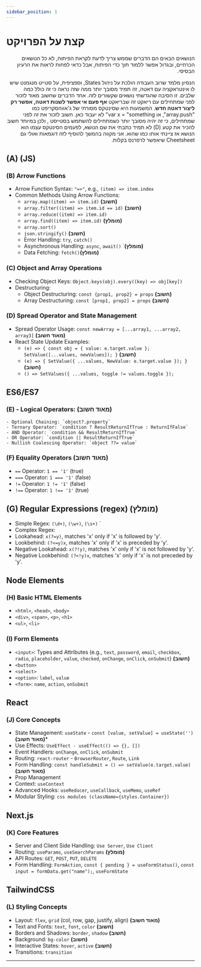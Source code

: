 ```yaml
---
sidebar_position: 1
---
```


# קצת על הפרויקט
<div dir="rtl">

הנושאים הבאים הם הדברים שממש צריך לדעת לקראת הפיתוח, לא כל הנושאים הכרחיים, ובגדול אפשר ללמוד תוך כדי הפיתוח, אבל כדאי לפחות לראות את הרעיון הבסיסי. 

הנסיון מלמד שרוב העבודה הולכת על ניהול States, וספציפית, על סטייט מנגמנט  שיש לו אינטראקציה עם דאטה, זה תמיד מסובך יותר ממה שזה נראה כי זה כולל כמה שלבים. זו הסיבה שהגדשתי נושאים שקשורים לזה.
אחד הדברים שחשוב מאוד לזכור לפני שמתחילים עם ריאקט זה שבריאקט **אף פעם אי אפשר לשנות דאטה, אפשר רק ליצור דאטה חדש**. המשמעות היא שסינטקס מסורתי של ג'אווהסקריפט כמו "array.push", או var x = "something" לא יעבוד כאן.
חשוב לזכור את זה לפני שמתחילים, כי זה יהיה מסובך יותר כשמתחילים להשתמש בסטייסט , ולכן במיוחד חשוב להכיר את קטע  (D)
לא תמיד כתבתי את שם הנושא, לפעמים הסינטקס עצמו הוא הנושא אז ציינתי אותו כמו שהוא.
אני מקווה בהמשך להוסיף לזה דוגמאות ואולי גם Cheetsheet  שיאפשר לרפרנס בקלות.

</div>

## (A)  (JS)

### (B) Arrow Functions
- Arrow Function Syntax: `"=>"`, e.g., `(item) => item.index`
- Common Methods Using Arrow Functions:
    - `array.map((item) => item.id)` **(חשוב)**
    - `array.filter((item) => item.id == id)` **(חשוב)**
    - `array.reduce((item) => item.id)`
    - `array.find((item) => item.id)` **(מומלץ)**
    - `array.sort()`
    - `json.stringify()` **(חשוב)**
    - Error Handling: `try`, `catch()` 
    - Asynchronous Handling: `async`, `await()` `**(מומלץ)**
    - Data Fetching: `fetch()`**(מומלץ)**

### (C) Object and Array Operations
- Checking Object Keys: `Object.keys(obj).every((key) => obj[key])`
- Destructuring:
    - Object Destructuring: `const {prop1, prop2} = props` **(חשוב)**
    - Array Destructuring: `const [prop1, prop2] = props` **(חשוב)**

### (D) Spread Operator and State Management
- Spread Operator Usage: `const newArray = [...array1, ...array2, array3]` **(מאוד חשוב)**
- React State Update Examples:
    - `(e) => { const obj = { value: e.target.value }; SetValue([...values, newValues]); }` **(חשוב)**
    - `(e) => { SetValue({ ...values, NewValue: e.target.value }); }` **(חשוב)**
    - `() => SetValues({ ...values, toggle != values.toggle });`

## ES6/ES7

### (E) - Logical Operators: **(מאוד חשוב)**
    - Optional Chaining: `object?.property`
    - Ternary Operator: `condition ? ResultReturnIfTrue : ReturnIfFalse`
    - AND Operator: `condition && ResultReturnIfTrue`
    - OR Operator: `condition || ResultReturnIfTrue`
    - Nullish Coalescing Operator: `object ??= value`

### (F) Equality Operators **(מאוד חשוב)**
- `==` Operator: `1 == '1'` (true)
- `===` Operator: `1 === '1'` (false)
- `!=` Operator: `1 != '1'` (false)
- `!==` Operator: `1 !== '1'` (true)

## (G) Regular Expressions (regex) **(מומלץ)**
- Simple Regex: `(\d+)`, `(\w+)`, `(\s+)` `
- Complex Regex:
- Lookahead: `x(?=y)`, matches 'x' only if 'x' is followed by 'y'. 
- Lookbehind: `(?<=y)x`, matches 'x' only if 'x' is preceded by 'y'.
- Negative Lookahead: `x(?!y)`, matches 'x' only if 'x' is not followed by 'y'. 
- Negative Lookbehind: `(?<!y)x`, matches 'x' only if 'x' is not preceded by 'y'. 

## Node Elements

### (H) Basic HTML Elements
- `<html>`, `<head>`, `<body>`
- `<div>`, `<span>`, `<p>`, `<h1>`
- `<ul>`, `<li>`

### (I) Form Elements
- `<input>`: Types and Attributes (e.g., `text`, `password`, `email`, `checkbox`, `radio`, `placeholder`, `value`, `checked`, `onChange`, `onClick`, `onSubmit`) **(חשוב)**
- `<button>`
- `<select>`
- `<option>`: `label`, `value`
- `<form>`: `name`, `action`, `onSubmit` 

## React

### (J) Core Concepts
- State Management: `useState` - `const [value, setValue] = useState('')` **(מאוד חשוב)***
- Use Effects: `UseEffect - useEffect(() => {}, [])` 
- Event Handlers: `onChange`, `onClick`, `onSubmit`
- Routing: `react-router` - `BrowserRouter`, `Route`, `Link` 
- Form Handling: `const handleSubmit = () => setValue(e.target.value)`  **(מאוד חשוב)**
- Prop Management
- Context: `useContext`
- Advanced Hooks: `useReducer`, `useCallback`, `useMemo`, `useRef`
- Modular Styling: `css modules (className={styles.Container})`

## Next.js

### (K) Core Features
- Server and Client Side Handling: `Use Server`, `Use Client`
- Routing: `useParams`, `useSearchParams` **(מומלץ)**
- API Routes: `GET`, `POST`, `PUT`, `DELETE`
- Form Handling: `FormAction`, `const { pending } = useFormStatus()`, `const input = formData.get("name");`, `useFormState`

## TailwindCSS

### (L) Styling Concepts
- Layout: `flex`, `grid` (col, row, gap, justify, align) **(מאוד חשוב)**
- Text and Fonts: `text`, `font`, `color` **(חשוב)**
- Borders and Shadows: `border`, `shadow` **(חשוב)**
- Background: `bg-color` **(חשוב)**
- Interactive States: `hover`, `active` **(חשוב)**
- Transitions: `transition` 



---

